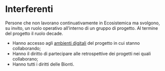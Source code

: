 # Interferenti

Persone che non lavorano continuativamente in Ecosistemica ma svolgono, su invito, un ruolo operativo all’interno di un gruppo di progetto. Al termine del progetto il ruolo decade.

* Hanno accesso agli [ambienti digitali](../../partecipazione/ambienti-digitali/) del progetto in cui stanno collaborando;
* Hanno il diritto di partecipare alle retrospettive dei progetti nei quali collaborano;
* Hanno tutti i diritti delle Bionti.
